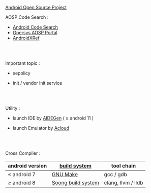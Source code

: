 [Android Open Source Project](https://source.android.com/)

AOSP Code Search :
- [Android Code Search](https://cs.android.com/)
- [Opersys AOSP Portal](https://aosp.opersys.com/)
- [AndroidXRef](http://androidxref.com/)

</br>
</br>

Important topic :

- sepolicy

- init / vendor init service


</br>
</br>

Utility :

- launch IDE by [AIDEGen](./aidegen.md) ( ≥ android 11 )

- launch Emulator by [Acloud](https://android.googlesource.com/platform/tools/acloud/+/refs/heads/master/README.md)


</br>
</br>

Cross Compiler :

|android version| [build system](https://source.android.com/setup/build)   | tool chain |
|  ----  | ----  | --- |
| ≤ android 7  | [GNU Make](https://www.gnu.org/software/make/) | gcc / gdb|
| ≥ android 8  | [Soong build system](https://android.googlesource.com/platform/build/soong/+/refs/heads/master/README.md) | clang, llvm / lldb |